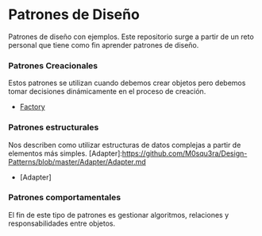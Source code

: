 # Patrones de Diseño
Patrones de diseño con ejemplos. Este repositorio surge a partir de un reto personal que tiene como fin aprender patrones de diseño.

### Patrones Creacionales
Estos patrones se utilizan cuando debemos crear objetos pero debemos tomar decisiones dinámicamente en el proceso de creación.

[Factory]:https://github.com/M0squ3ra/Design-Patterns/blob/master/Factory/Factory.md
- [Factory]

### Patrones estructurales
Nos describen como utilizar estructuras de datos complejas a partir de elementos más simples.
[Adapter]:https://github.com/M0squ3ra/Design-Patterns/blob/master/Adapter/Adapter.md
- [Adapter]

### Patrones comportamentales
El fin de este tipo de patrones es gestionar algoritmos, relaciones y responsabilidades entre objetos.
